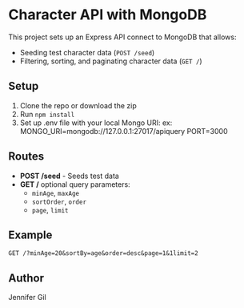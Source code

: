 # Character API with MongoDB

This project sets up an Express API connect to MongoDB that allows:

- Seeding test character data (`POST /seed`)
- Filtering, sorting, and paginating character data (`GET /`)

## Setup

1. Clone the repo or download the zip
2. Run `npm install`
3. Set up .env file with your local Mongo URI:
   ex: MONGO_URI=mongodb://127.0.0.1:27017/apiquery
   PORT=3000

## Routes

- **POST /seed** - Seeds test data
- **GET /** optional query parameters:
  - `minAge`, `maxAge`
  - `sortOrder`, `order`
  - `page`, `limit`

## Example

`GET /?minAge=20&sortBy=age&order=desc&page=1&1limit=2`

## Author

Jennifer Gil
